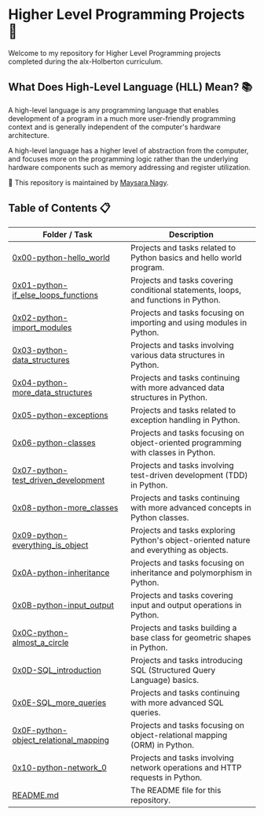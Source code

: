 # Higher Level Programming Projects 🚀

Welcome to my repository for Higher Level Programming projects completed during the alx-Holberton curriculum.

## What Does High-Level Language (HLL) Mean? 📚

A high-level language is any programming language that enables development of a program in a much more user-friendly programming context and is generally independent of the computer's hardware architecture.

A high-level language has a higher level of abstraction from the computer, and focuses more on the programming logic rather than the underlying hardware components such as memory addressing and register utilization.

🔗 This repository is maintained by [Maysara Nagy](https://github.com/Maysara-nagy).

## Table of Contents 📋

| Folder / Task | Description |
| ------------- | ----------- |
| [0x00-python-hello_world](https://github.com/Maysara-nagy/alx-higher_level_programming/tree/main/0x00-python-hello_world) | Projects and tasks related to Python basics and hello world program. |
| [0x01-python-if_else_loops_functions](https://github.com/Maysara-nagy/alx-higher_level_programming/tree/main/0x01-python-if_else_loops_functions) | Projects and tasks covering conditional statements, loops, and functions in Python. |
| [0x02-python-import_modules](https://github.com/Maysara-nagy/alx-higher_level_programming/tree/main/0x02-python-import_modules) | Projects and tasks focusing on importing and using modules in Python. |
| [0x03-python-data_structures](https://github.com/Maysara-nagy/alx-higher_level_programming/tree/main/0x03-python-data_structures) | Projects and tasks involving various data structures in Python. |
| [0x04-python-more_data_structures](https://github.com/Maysara-nagy/alx-higher_level_programming/tree/main/0x04-python-more_data_structures) | Projects and tasks continuing with more advanced data structures in Python. |
| [0x05-python-exceptions](https://github.com/Maysara-nagy/alx-higher_level_programming/tree/main/0x05-python-exceptions) | Projects and tasks related to exception handling in Python. |
| [0x06-python-classes](https://github.com/Maysara-nagy/alx-higher_level_programming/tree/main/0x06-python-classes) | Projects and tasks focusing on object-oriented programming with classes in Python. |
| [0x07-python-test_driven_development](https://github.com/Maysara-nagy/alx-higher_level_programming/tree/main/0x07-python-test_driven_development) | Projects and tasks involving test-driven development (TDD) in Python. |
| [0x08-python-more_classes](https://github.com/Maysara-nagy/alx-higher_level_programming/tree/main/0x08-python-more_classes) | Projects and tasks continuing with more advanced concepts in Python classes. |
| [0x09-python-everything_is_object](https://github.com/Maysara-nagy/alx-higher_level_programming/tree/main/0x09-python-everything_is_object) | Projects and tasks exploring Python's object-oriented nature and everything as objects. |
| [0x0A-python-inheritance](https://github.com/Maysara-nagy/alx-higher_level_programming/tree/main/0x0A-python-inheritance) | Projects and tasks focusing on inheritance and polymorphism in Python. |
| [0x0B-python-input_output](https://github.com/Maysara-nagy/alx-higher_level_programming/tree/main/0x0B-python-input_output) | Projects and tasks covering input and output operations in Python. |
| [0x0C-python-almost_a_circle](https://github.com/Maysara-nagy/alx-higher_level_programming/tree/main/0x0C-python-almost_a_circle) | Projects and tasks building a base class for geometric shapes in Python. |
| [0x0D-SQL_introduction](https://github.com/Maysara-nagy/alx-higher_level_programming/tree/main/0x0D-SQL_introduction) | Projects and tasks introducing SQL (Structured Query Language) basics. |
| [0x0E-SQL_more_queries](https://github.com/Maysara-nagy/alx-higher_level_programming/tree/main/0x0E-SQL_more_queries) | Projects and tasks continuing with more advanced SQL queries. |
| [0x0F-python-object_relational_mapping](https://github.com/Maysara-nagy/alx-higher_level_programming/tree/main/0x0F-python-object_relational_mapping) | Projects and tasks focusing on object-relational mapping (ORM) in Python. |
| [0x10-python-network_0](https://github.com/Maysara-nagy/alx-higher_level_programming/tree/main/0x10-python-network_0) | Projects and tasks involving network operations and HTTP requests in Python. |
| [README.md](https://github.com/Maysara-nagy/alx-higher_level_programming/blob/main/README.md) | The README file for this repository. |

